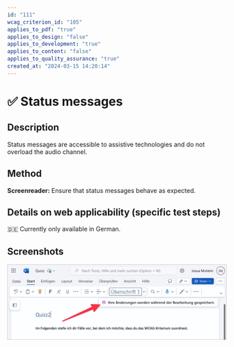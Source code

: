 ```yaml
---
id: "111"
wcag_criterion_id: "105"
applies_to_pdf: "true"
applies_to_design: "false"
applies_to_development: "true"
applies_to_content: "false"
applies_to_quality_assurance: "true"
created_at: "2024-03-15 14:20:14"
---
```


# ✅ Status messages

## Description

Status messages are accessible to assistive technologies and do not overload the audio channel.

## Method

**Screenreader:** Ensure that status messages behave as expected.

## Details on web applicability (specific test steps)

🇩🇪 Currently only available in German.

## Screenshots

![Meldung über Speicherung des Dokuments in Word 365](images/meldung-ber-speicherung-des-dokuments-in-word-365.png)